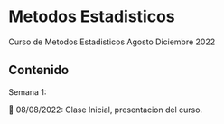# Metodos Estadisticos
Curso de Metodos Estadisticos Agosto Diciembre 2022

## Contenido

Semana 1:

📎 08/08/2022: Clase Inicial, presentacion del curso.
